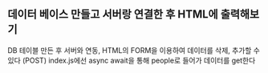 ## 데이터 베이스 만들고 서버랑 연결한 후 HTML에 출력해보기

DB 테이블 만든 후 서버와 연동, HTML의 FORM을 이용하여 데이터를 삭제, 추가할 수 있다 (POST)
index.js에선 async await을 통해 people로 들어가 데이터를 get한다

